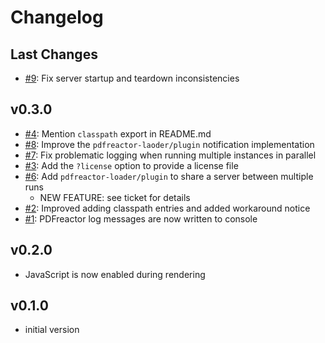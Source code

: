 # Changelog

## Last Changes

- [#9](https://github.com/aixigo/pdfreactor-loader/issues/9): Fix server startup and teardown inconsistencies


## v0.3.0

- [#4](https://github.com/aixigo/pdfreactor-loader/issues/4): Mention `classpath` export in README.md
- [#8](https://github.com/aixigo/pdfreactor-loader/issues/8): Improve the `pdfreactor-laoder/plugin` notification implementation
- [#7](https://github.com/aixigo/pdfreactor-loader/issues/7): Fix problematic logging when running multiple instances in parallel
- [#3](https://github.com/aixigo/pdfreactor-loader/issues/3): Add the `?license` option to provide a license file
- [#6](https://github.com/aixigo/pdfreactor-loader/issues/6): Add `pdfreactor-loader/plugin` to share a server between multiple runs
   + NEW FEATURE: see ticket for details
- [#2](https://github.com/aixigo/pdfreactor-loader/issues/2): Improved adding classpath entries and added workaround notice
- [#1](https://github.com/aixigo/pdfreactor-loader/issues/1): PDFreactor log messages are now written to console 


## v0.2.0

- JavaScript is now enabled during rendering


## v0.1.0

- initial version

